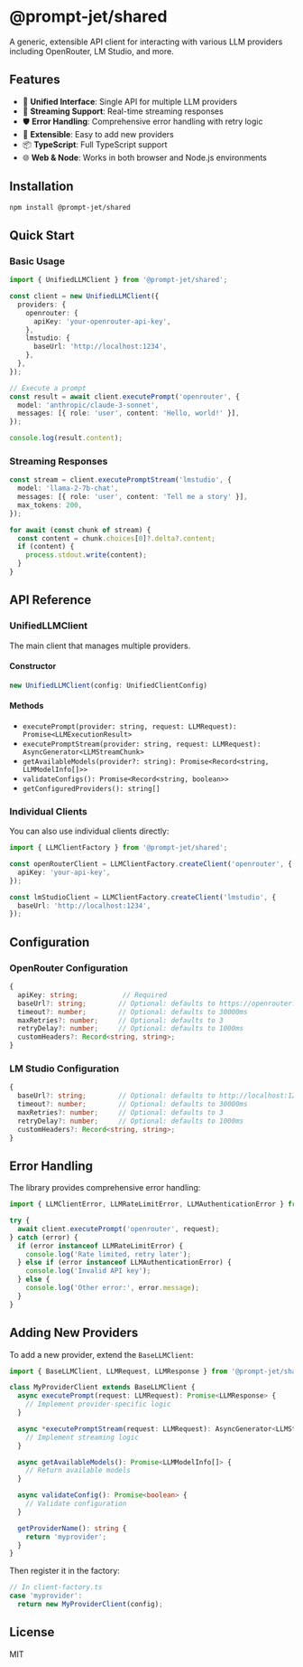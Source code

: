 # @prompt-jet/shared

A generic, extensible API client for interacting with various LLM providers including OpenRouter, LM Studio, and more.

## Features

- 🔄 **Unified Interface**: Single API for multiple LLM providers
- 🚀 **Streaming Support**: Real-time streaming responses
- 🛡️ **Error Handling**: Comprehensive error handling with retry logic
- 🔧 **Extensible**: Easy to add new providers
- 📦 **TypeScript**: Full TypeScript support
- 🌐 **Web & Node**: Works in both browser and Node.js environments

## Installation

```bash
npm install @prompt-jet/shared
```

## Quick Start

### Basic Usage

```typescript
import { UnifiedLLMClient } from '@prompt-jet/shared';

const client = new UnifiedLLMClient({
  providers: {
    openrouter: {
      apiKey: 'your-openrouter-api-key',
    },
    lmstudio: {
      baseUrl: 'http://localhost:1234',
    },
  },
});

// Execute a prompt
const result = await client.executePrompt('openrouter', {
  model: 'anthropic/claude-3-sonnet',
  messages: [{ role: 'user', content: 'Hello, world!' }],
});

console.log(result.content);
```

### Streaming Responses

```typescript
const stream = client.executePromptStream('lmstudio', {
  model: 'llama-2-7b-chat',
  messages: [{ role: 'user', content: 'Tell me a story' }],
  max_tokens: 200,
});

for await (const chunk of stream) {
  const content = chunk.choices[0]?.delta?.content;
  if (content) {
    process.stdout.write(content);
  }
}
```

## API Reference

### UnifiedLLMClient

The main client that manages multiple providers.

#### Constructor

```typescript
new UnifiedLLMClient(config: UnifiedClientConfig)
```

#### Methods

- `executePrompt(provider: string, request: LLMRequest): Promise<LLMExecutionResult>`
- `executePromptStream(provider: string, request: LLMRequest): AsyncGenerator<LLMStreamChunk>`
- `getAvailableModels(provider?: string): Promise<Record<string, LLMModelInfo[]>>`
- `validateConfigs(): Promise<Record<string, boolean>>`
- `getConfiguredProviders(): string[]`

### Individual Clients

You can also use individual clients directly:

```typescript
import { LLMClientFactory } from '@prompt-jet/shared';

const openRouterClient = LLMClientFactory.createClient('openrouter', {
  apiKey: 'your-api-key',
});

const lmStudioClient = LLMClientFactory.createClient('lmstudio', {
  baseUrl: 'http://localhost:1234',
});
```

## Configuration

### OpenRouter Configuration

```typescript
{
  apiKey: string;           // Required
  baseUrl?: string;        // Optional: defaults to https://openrouter.ai/api/v1
  timeout?: number;        // Optional: defaults to 30000ms
  maxRetries?: number;     // Optional: defaults to 3
  retryDelay?: number;     // Optional: defaults to 1000ms
  customHeaders?: Record<string, string>;
}
```

### LM Studio Configuration

```typescript
{
  baseUrl?: string;        // Optional: defaults to http://localhost:1234
  timeout?: number;        // Optional: defaults to 30000ms
  maxRetries?: number;     // Optional: defaults to 3
  retryDelay?: number;     // Optional: defaults to 1000ms
  customHeaders?: Record<string, string>;
}
```

## Error Handling

The library provides comprehensive error handling:

```typescript
import { LLMClientError, LLMRateLimitError, LLMAuthenticationError } from '@prompt-jet/shared';

try {
  await client.executePrompt('openrouter', request);
} catch (error) {
  if (error instanceof LLMRateLimitError) {
    console.log('Rate limited, retry later');
  } else if (error instanceof LLMAuthenticationError) {
    console.log('Invalid API key');
  } else {
    console.log('Other error:', error.message);
  }
}
```

## Adding New Providers

To add a new provider, extend the `BaseLLMClient`:

```typescript
import { BaseLLMClient, LLMRequest, LLMResponse } from '@prompt-jet/shared';

class MyProviderClient extends BaseLLMClient {
  async executePrompt(request: LLMRequest): Promise<LLMResponse> {
    // Implement provider-specific logic
  }

  async *executePromptStream(request: LLMRequest): AsyncGenerator<LLMStreamChunk> {
    // Implement streaming logic
  }

  async getAvailableModels(): Promise<LLMModelInfo[]> {
    // Return available models
  }

  async validateConfig(): Promise<boolean> {
    // Validate configuration
  }

  getProviderName(): string {
    return 'myprovider';
  }
}
```

Then register it in the factory:

```typescript
// In client-factory.ts
case 'myprovider':
  return new MyProviderClient(config);
```

## License

MIT